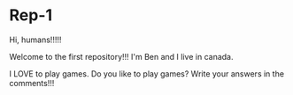 # Rep-1
Hi, humans!!!!!

Welcome to the first repository!!! I'm Ben and I live in canada.

I LOVE to play games. Do you like to play games? Write your answers in the comments!!!
